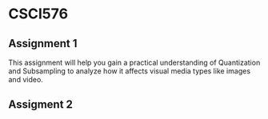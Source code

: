 # CSCI576

## Assignment 1

This assignment will help you gain a practical understanding of Quantization and Subsampling to analyze how it affects visual media types like images and video.

## Assigment 2